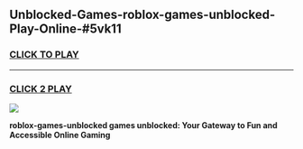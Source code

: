 
## Unblocked-Games-roblox-games-unblocked-Play-Online-#5vk11
<h3>
<a href="https://premium.freeplayer.one?title=roblox-games-unblocked&ref=27F">CLICK TO PLAY</a></h3>
<hr>

<h3>
<a href="https://premium.freeplayer.one?title=roblox-games-unblocked&ref=27F">CLICK 2 PLAY</a>
  
</h3>

<a href="https://premium.freeplayer.one?title=roblox-games-unblocked&ref=27F"><img src="https://clearcache.store/games.png"></a>


**roblox-games-unblocked games unblocked: Your Gateway to Fun and Accessible Online Gaming**
